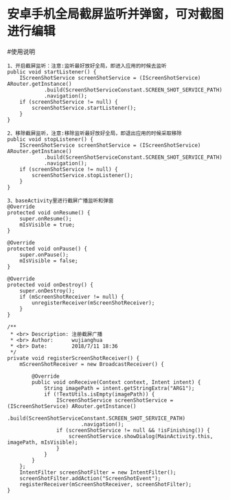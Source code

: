 # 安卓手机全局截屏监听并弹窗，可对截图进行编辑

#使用说明


    1、开启截屏监听：注意:监听最好放好全局，即进入应用的时候去监听
    public void startListener() {
        IScreenShotService screenShotService = (IScreenShotService) ARouter.getInstance()
                .build(ScreenShotServiceConstant.SCREEN_SHOT_SERVICE_PATH)
                .navigation();
        if (screenShotService != null) {
            screenShotService.startListener();
        }
    }

    2、移除截屏监听，注意:移除监听最好放好全局，即退出应用的时候采取移除
    public void stopListener() {
        IScreenShotService screenShotService = (IScreenShotService) ARouter.getInstance()
                .build(ScreenShotServiceConstant.SCREEN_SHOT_SERVICE_PATH)
                .navigation();
        if (screenShotService != null) {
            screenShotService.stopListener();
        }
    }
   
    3、baseActivity里进行截屏广播监听和弹窗
    @Override
    protected void onResume() {
        super.onResume();
        mIsVisible = true;
    }

    @Override
    protected void onPause() {
        super.onPause();
        mIsVisible = false;
    }

    @Override
    protected void onDestroy() {
        super.onDestroy();
        if (mScreenShotReceiver != null) {
            unregisterReceiver(mScreenShotReceiver);
        }
    }

    /**
     * <br> Description: 注册截屏广播
     * <br> Author:      wujianghua
     * <br> Date:        2018/7/11 18:36
     */
    private void registerScreenShotReceiver() {
        mScreenShotReceiver = new BroadcastReceiver() {

            @Override
            public void onReceive(Context context, Intent intent) {
                String imagePath = intent.getStringExtra("ARG1");
                if (!TextUtils.isEmpty(imagePath)) {
                    IScreenShotService screenShotService = (IScreenShotService) ARouter.getInstance()
                            .build(ScreenShotServiceConstant.SCREEN_SHOT_SERVICE_PATH)
                            .navigation();
                    if (screenShotService != null && !isFinishing()) {
                        screenShotService.showDialog(MainActivity.this, imagePath, mIsVisible);
                    }
                }
            }
        };
        IntentFilter screenShotFilter = new IntentFilter();
        screenShotFilter.addAction("ScreenShotEvent");
        registerReceiver(mScreenShotReceiver, screenShotFilter);
    }
    
    

